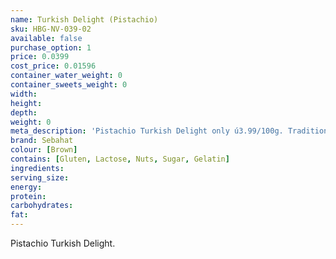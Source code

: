 ```yaml
---
name: Turkish Delight (Pistachio)
sku: HBG-NV-039-02
available: false
purchase_option: 1
price: 0.0399
cost_price: 0.01596
container_water_weight: 0
container_sweets_weight: 0
width: 
height: 
depth: 
weight: 0
meta_description: 'Pistachio Turkish Delight only ú3.99/100g. Traditional sweets and more at Humbugs Confectionery Store. Specialists in satisfying your sweet tooth!"),"")'
brand: Sebahat
colour: [Brown]
contains: [Gluten, Lactose, Nuts, Sugar, Gelatin]
ingredients: 
serving_size: 
energy: 
protein: 
carbohydrates: 
fat: 
---
```

Pistachio Turkish Delight.